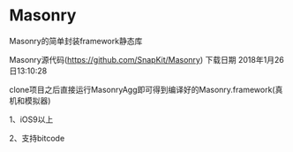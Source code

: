 # Masonry
Masonry的简单封装framework静态库

Masonry源代码(https://github.com/SnapKit/Masonry) 下载日期 2018年1月26日13:10:28

clone项目之后直接运行MasonryAgg即可得到编译好的Masonry.framework(真机和模拟器)

1、iOS9以上

2、支持bitcode

